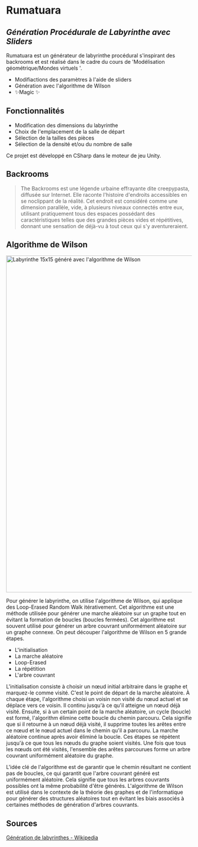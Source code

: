 # Rumatuara
## _Génération Procédurale de Labyrinthe avec Sliders_

Rumatuara est un générateur de labyrinthe procédural s'inspirant des backrooms et est réalisé dans le cadre du cours de 'Modélisation géométrique/Mondes virtuels '.

- Modifiactions des paramètres à l'aide de sliders
- Génération avec l'algorithme de Wilson
- ✨Magic ✨

## Fonctionnalités

- Modification des dimensions du labyrinthe
- Choix de l'emplacement de la salle de départ
- Sélection de la tailles des pièces
- Sélection de la densité et/ou du nombre de salle

Ce projet est développé en CSharp dans le moteur de jeu Unity.

## Backrooms

> The Backrooms est une légende urbaine effrayante dite creepypasta, diffusée sur Internet. Elle raconte l'histoire d'endroits accessibles en se noclippant de la réalité. Cet endroit est considéré comme une dimension parallèle, vide, à plusieurs niveaux connectés entre eux, utilisant pratiquement tous des espaces possédant des caractéristiques telles que des grandes pièces vides et répétitives, donnant une sensation de déjà-vu à tout ceux qui s'y aventureraient.

## Algorithme de Wilson

<img width="912" alt="Labyrinthe 15x15 généré avec l'algorithme de Wilson" src="">

Pour générer le labyrinthe, on utilise l'algorithme de Wilson, qui applique des Loop-Erased Random Walk itérativement. Cet algorithme est une méthode utilisée pour générer une marche aléatoire sur un graphe tout en évitant la formation de boucles (boucles fermées). Cet algorithme est souvent utilisé pour générer un arbre couvrant uniformément aléatoire sur un graphe connexe. On peut découper l'algorithme de Wilson en 5 grande étapes. 

- L'initialisation
- La marche aléatoire
- Loop-Erased
- La répétition
- L'arbre couvrant

L'initialisation consiste à choisir un nœud initial arbitraire dans le graphe et marquez-le comme visité. C'est le point de départ de la marche aléatoire. À chaque étape, l'algorithme choisi un voisin non visité du nœud actuel et se déplace vers ce voisin. Il continu jusqu'à ce qu'il atteigne un nœud déjà visité. Ensuite, si à un certain point de la marche aléatoire, un cycle (boucle) est formé, l'algorithm élimine cette boucle du chemin parcouru. Cela signifie que si il retourne à un nœud déjà visité, il supprime toutes les arêtes entre ce nœud et le nœud actuel dans le chemin qu'il a parcouru. La marche aléatoire continue après avoir éliminé la boucle. Ces étapes se répètent jusqu'à ce que tous les nœuds du graphe soient visités. Une fois que tous les nœuds ont été visités, l'ensemble des arêtes parcourues forme un arbre couvrant uniformément aléatoire du graphe.

L'idée clé de l'algorithme est de garantir que le chemin résultant ne contient pas de boucles, ce qui garantit que l'arbre couvrant généré est uniformément aléatoire. Cela signifie que tous les arbres couvrants possibles ont la même probabilité d'être générés.
L'algorithme de Wilson est utilisé dans le contexte de la théorie des graphes et de l'informatique pour générer des structures aléatoires tout en évitant les biais associés à certaines méthodes de génération d'arbres couvrants.

## Sources

[Génération de labyrinthes - Wikipedia](https://en.wikipedia.org/wiki/Maze_generation_algorithm)
